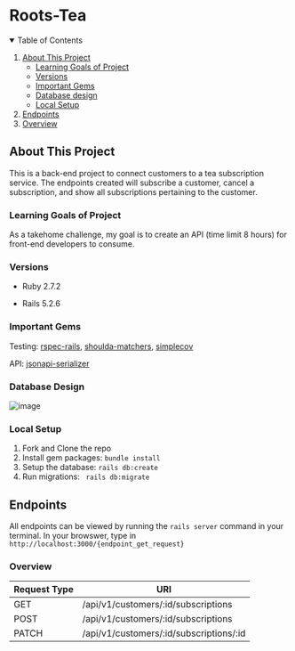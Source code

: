 # Roots-Tea
<details open="open">
  <summary>Table of Contents</summary>
  <ol>
    <li>
      <a href="#about-this-project">About This Project</a>
      <ul>
        <li>
          <a href="#learning-goals-of-project">Learning Goals of Project</a>
        </li>
      </ul>
      <ul>
        <li><a href="#versions">Versions</a></li>
      </ul>
      <ul>
        <li><a href="#important-gems">Important Gems</a></li>
      </ul>
      <ul>
        <li><a href="#database-design">Database design</a></li>
      </ul>
      <ul>
        <li><a href="#local-setup">Local Setup</a></li>
      </ul>
    <li><a href="#endpoints">Endpoints</a>
      <li><a href="#overview">Overview</a></li>
  </ol>
</details>
 
## About This Project
This is a back-end project to connect customers to a tea subscription service. The endpoints created will subscribe a customer, cancel a subscription, and show all subscriptions pertaining to the customer.
  
  
### Learning Goals of Project 
As a takehome challenge, my goal is to create an API (time limit 8 hours) for front-end developers to consume.

### Versions

- Ruby 2.7.2

- Rails 5.2.6

### Important Gems
Testing: [rspec-rails](https://github.com/rspec/rspec-rails), [shoulda-matchers](https://github.com/thoughtbot/shoulda-matchers), [simplecov](https://github.com/simplecov-ruby/simplecov)
 
API: [jsonapi-serializer](https://github.com/fotinakis/jsonapi-serializers)

### Database Design
![image](https://user-images.githubusercontent.com/79548116/163052324-f299fdb3-f3b1-4ace-98be-76bec1c941a9.png)

### Local Setup

1. Fork and Clone the repo
2. Install gem packages: `bundle install`
3. Setup the database: `rails db:create`
4. Run migrations: ` rails db:migrate`

## Endpoints 
All endpoints can be viewed by running the `rails server` command in your terminal. In your browswer, type in `http://localhost:3000/{endpoint_get_request}`

### Overview
| Request Type  | URI           |  
| ------------- | ------------- |
| GET  |  /api/v1/customers/:id/subscriptions  |
| POST | /api/v1/customers/:id/subscriptions |
| PATCH | /api/v1/customers/:id/subscriptions/:id | 


